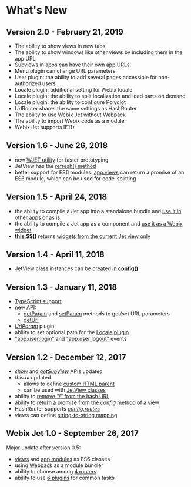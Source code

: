 # What's New

## Version 2.0 - February 21, 2019

* The ability to show views in new tabs
* The ability to show windows like other views by including them in the app URL
* Subviews in apps can have their own app URLs
* Menu plugin can change URL parameters
* User plugin: the ability to add several pages accessible for non-authorized users
* Locale plugin: additional setting for Webix locale
* Locale plugin: the ability to split localization and load parts on demand
* Locale plugin: the ability to configure Polyglot
* UrlRouter shares the same settings as HashRouter
* The ability to use Webix Jet without Webpack
* The ability to import Webix code as a module
* Webix Jet supports IE11+

## Version 1.6 - June 26, 2018

* new [WJET utility](part-iii-practical-tasks/wjet-utility-for-faster-prototyping.md) for faster prototyping
* JetView has the [refresh\(\) method](part-ii-webix-jet-in-details/jetview-api.md#this-refresh)
* better support for ES6 modules: [app.views](part-ii-webix-jet-in-details/app-config.md#code-splitting) can return a promise of an ES6 module, which can be used for code-splitting

## Version 1.5 - April 24, 2018

* the ability to compile a Jet app into a standalone bundle and [use it in other apps or as is](part-iii-practical-tasks/big-app-development.md#modules-and-large-app-development)
* the ability to compile a Jet app as a component and [use it as a Webix widget](part-iii-practical-tasks/big-app-development.md#using-jet-app-as-a-widget)
* [**this.$$\(\)**](part-ii-webix-jet-in-details/jetview-api.md#this-usdusd) returns [widgets from the current Jet view only](part-ii-webix-jet-in-details/referencing-views.md#5-referencing-webix-widgets)

## Version 1.4 - April 11, 2018

* JetView class instances can be created [in **config\(\)**](part-ii-webix-jet-in-details/views-and-subviews.md#jetview-constructor)

## Version 1.3 - January 11, 2018

* [TypeScript support](part-iii-practical-tasks/using-typescript.md)
* new API:
  * [getParam](part-ii-webix-jet-in-details/jetview-api.md#this-getparam) and [setParam](part-ii-webix-jet-in-details/jetview-api.md#this-setparam) methods to get/set URL parameters
  * [getUrl](part-ii-webix-jet-in-details/jetview-api.md#this-geturl)
* [_UrlParam_](part-ii-webix-jet-in-details/plugins.md#urlparam-plugin) plugin
* ability to set optional path for the [Locale plugin](part-ii-webix-jet-in-details/plugins.md#locale-plugin)
* ["app:user:login"](part-ii-webix-jet-in-details/inner-events-and-error-handling.md#app-user-login) and ["app:user:logout"](part-ii-webix-jet-in-details/inner-events-and-error-handling.md#app-user-logout) events

## Version 1.2 - December 12, 2017

* [_show_](part-ii-webix-jet-in-details/jetview-api.md#this-show) and [_getSubView_](part-ii-webix-jet-in-details/jetview-api.md#this-getsubview) APIs updated
* _this.ui_ updated
  * allows to define [custom HTML parent](part-ii-webix-jet-in-details/jetview-api.md#optional-container-parameter)
  * can be used with [JetView classes](part-ii-webix-jet-in-details/popups-and-windows.md#windows-as-jet-view-classes)
* ability to [remove _"!"_ from the hash URL](part-ii-webix-jet-in-details/routers.md#hiding-the-in-the-url)
* ability to [return a promise from the _config_ method of a view](part-ii-webix-jet-in-details/asynchronous-views.md#a-promise-returned-by-config-of-a-class-view)
* HashRouter supports [_config.routes_](part-ii-webix-jet-in-details/app-config.md#beautifying-the-url)
* views can define [string-to-string mapping](part-ii-webix-jet-in-details/app-config.md#changing-view-creation-logic)

## Webix Jet 1.0 - September 26, 2017

Major update after version 0.5:

* [views](part-i-basic-usage/creating-views.md) and [app modules](part-i-basic-usage/creating-apps.md) as ES6 classes
* using [Webpack]() as a module bundler
* ability to choose among [4 routers](part-ii-webix-jet-in-details/routers.md)
* ability to use [6 plugins](part-ii-webix-jet-in-details/plugins.md) for common tasks


